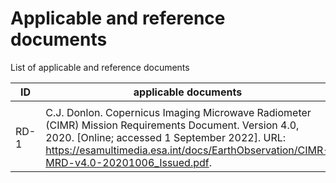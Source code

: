 # Applicable and reference documents

List of applicable and reference documents

 | ID | applicable documents |
 | --- | ---- |
 |     |      |
 | RD-1 | C.J. Donlon. Copernicus Imaging Microwave Radiometer (CIMR) Mission Requirements Document. Version 4.0, 2020. [Online; accessed 1 September 2022]. URL: https://esamultimedia.esa.int/docs/EarthObservation/CIMR-MRD-v4.0-20201006_Issued.pdf. |